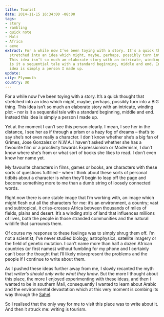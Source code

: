 ```yaml
---
title: Tourist
date: 2014-11-15 16:34:00 -08:00
tags:
- story
- rambling
- quick note
- Mali
- Africa
- aeve
extract: For a while now I’ve been toying with a story. It’s a quick thought that
  stretched into an idea which might, maybe, perhaps, possibly turn into a BIG thing.
  This idea isn’t so much an elaborate story with an intricate, winding plot – nor
  is it a sequential tale with a standard beginning, middle and end. Instead this
  idea is simply a person I made up.
update: 
city: Plymouth
country: UK
---
```


For a while now I’ve been toying with a story. It’s a quick thought that stretched into an idea which might, maybe, perhaps, possibly turn into a BIG thing. This idea isn’t so much an elaborate story with an intricate, winding plot – nor is it a sequential tale with a standard beginning, middle and end. Instead this idea is simply a person I made up.

Yet at the moment I can’t see this person clearly. I mean, I see her in the distance, I see her as if through a prism or a hazy fog of dreams – that’s to say she’s not even really a character. I don’t know whether she’s a big fan of Grimes, Jose Gonzalez or N.W.A. I haven’t asked whether she has a favourite film or a proclivity towards Expressionism or Modernism, I don’t know where she’s from or what sort of books she likes to read. I don’t even know her name yet.

My favourite characters in films, games or books, are characters with these sorts of questions fulfilled – when I think about these sorts of personal tidbits about a character is when they’ll begin to leap off the page and become something more to me than a dumb string of loosely connected words.

Right now there is one stable image that I’m working with, an image which might flesh out all the characters for me: it’s an environment, a country; vast and subtropical, it criss-crosses Africa between thousands of miles of fields, plains and desert. It’s a winding strip of land that influences millions of lives, both the people in those stranded communities and the natural wildlife that surrounds them.

Of course my response to these feelings was to simply shrug them off. I’m not a scientist; I’ve never studied biology, astrophysics, satellite imagery or the field of genetic mutation. I can’t name more than half a dozen African countries (or first names) without fumbling for my phone and I certainly can’t bear the thought that I’ll likely misrepresent the problems and the people if I continue to write about them.

As I pushed these ideas further away from me, I slowly recanted the myth that *writer’s should only write what they know*. But the more I thought about this place, the more I enjoyed experimenting with these ideas, and then I wanted to be in southern Mali, consequently I wanted to learn about Arabic and the environmental devastation which at this very moment is combing its way through the [Sahel](http://en.wikipedia.org/wiki/Sahel).

So I realised that the only way for me to visit this place was to write about it. And then it struck me: writing is tourism.
